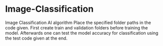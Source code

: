# Image-Classification
Image Classification AI algorithm
Place the specified folder paths in the code given.
First create train and validation folders before training the model.
Afterwards one can test the model accuracy for classification using the test code given at the end.
